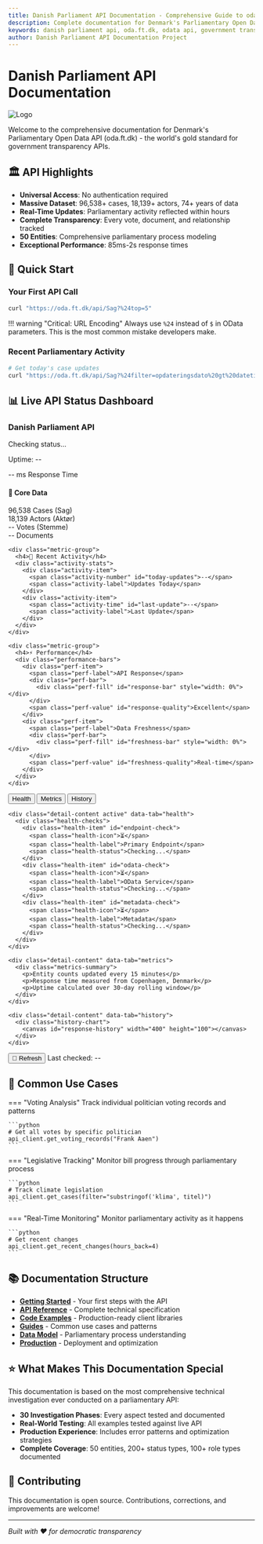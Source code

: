 ```yaml
---
title: Danish Parliament API Documentation - Comprehensive Guide to oda.ft.dk
description: Complete documentation for Denmark's Parliamentary Open Data API (oda.ft.dk). Access 96,538+ cases, 18,139+ actors, and 74+ years of parliamentary data with no authentication required.
keywords: danish parliament api, oda.ft.dk, odata api, government transparency, parliamentary data, folketing api, open data denmark
author: Danish Parliament API Documentation Project
---
```


# Danish Parliament API Documentation

![Logo](assets/images/logo.png)

Welcome to the comprehensive documentation for Denmark's Parliamentary Open Data API (oda.ft.dk) - the world's gold standard for government transparency APIs.

## 🏛️ API Highlights

- **Universal Access**: No authentication required
- **Massive Dataset**: 96,538+ cases, 18,139+ actors, 74+ years of data
- **Real-Time Updates**: Parliamentary activity reflected within hours
- **Complete Transparency**: Every vote, document, and relationship tracked
- **50 Entities**: Comprehensive parliamentary process modeling
- **Exceptional Performance**: 85ms-2s response times

## 🚀 Quick Start

### Your First API Call

```bash
curl "https://oda.ft.dk/api/Sag?%24top=5"
```

!!! warning "Critical: URL Encoding"
    Always use `%24` instead of `$` in OData parameters. This is the most common mistake developers make.

### Recent Parliamentary Activity

```bash
# Get today's case updates
curl "https://oda.ft.dk/api/Sag?%24filter=opdateringsdato%20gt%20datetime'2025-09-09T00:00:00'&%24top=10"
```

## 📊 Live API Status Dashboard

<div class="enhanced-api-status" id="api-status-widget">
  <!-- Primary Status -->
  <div class="status-primary">
    <div class="status-main">
      <div class="status-indicator-large" id="main-status">
        <div class="pulse-ring"></div>
        <div class="pulse-dot"></div>
      </div>
      <div class="status-info">
        <h3 class="status-title">Danish Parliament API</h3>
        <p class="status-description" id="status-text">Checking status...</p>
        <p class="status-uptime">Uptime: <span id="uptime-display">--</span></p>
      </div>
    </div>
    <div class="response-time">
      <div class="metric">
        <span class="metric-value" id="response-time">--</span>
        <span class="metric-unit">ms</span>
        <span class="metric-label">Response Time</span>
      </div>
    </div>
  </div>

  <!-- Data Metrics -->
  <div class="status-metrics">
    <div class="metric-group">
      <h4>📄 Core Data</h4>
      <div class="metric-grid">
        <div class="metric-item">
          <span class="metric-number" data-api-count="cases" data-entity="Sag">96,538</span>
          <span class="metric-label">Cases (Sag)</span>
          <div class="metric-trend" data-trend="cases"></div>
        </div>
        <div class="metric-item">
          <span class="metric-number" data-api-count="actors" data-entity="Aktør">18,139</span>
          <span class="metric-label">Actors (Aktør)</span>
          <div class="metric-trend" data-trend="actors"></div>
        </div>
        <div class="metric-item">
          <span class="metric-number" data-api-count="votes" data-entity="Stemme">--</span>
          <span class="metric-label">Votes (Stemme)</span>
          <div class="metric-trend" data-trend="votes"></div>
        </div>
        <div class="metric-item">
          <span class="metric-number" data-api-count="documents" data-entity="Dokument">--</span>
          <span class="metric-label">Documents</span>
          <div class="metric-trend" data-trend="documents"></div>
        </div>
      </div>
    </div>

    <div class="metric-group">
      <h4>🔄 Recent Activity</h4>
      <div class="activity-stats">
        <div class="activity-item">
          <span class="activity-number" id="today-updates">--</span>
          <span class="activity-label">Updates Today</span>
        </div>
        <div class="activity-item">
          <span class="activity-time" id="last-update">--</span>
          <span class="activity-label">Last Update</span>
        </div>
      </div>
    </div>

    <div class="metric-group">
      <h4>⚡ Performance</h4>
      <div class="performance-bars">
        <div class="perf-item">
          <span class="perf-label">API Response</span>
          <div class="perf-bar">
            <div class="perf-fill" id="response-bar" style="width: 0%"></div>
          </div>
          <span class="perf-value" id="response-quality">Excellent</span>
        </div>
        <div class="perf-item">
          <span class="perf-label">Data Freshness</span>
          <div class="perf-bar">
            <div class="perf-fill" id="freshness-bar" style="width: 0%"></div>
          </div>
          <span class="perf-value" id="freshness-quality">Real-time</span>
        </div>
      </div>
    </div>
  </div>

  <!-- Status Details -->
  <div class="status-details">
    <div class="detail-tabs">
      <button class="detail-tab active" data-tab="health">Health</button>
      <button class="detail-tab" data-tab="metrics">Metrics</button>
      <button class="detail-tab" data-tab="history">History</button>
    </div>
    
    <div class="detail-content active" data-tab="health">
      <div class="health-checks">
        <div class="health-item" id="endpoint-check">
          <span class="health-icon">⏳</span>
          <span class="health-label">Primary Endpoint</span>
          <span class="health-status">Checking...</span>
        </div>
        <div class="health-item" id="odata-check">
          <span class="health-icon">⏳</span>
          <span class="health-label">OData Service</span>
          <span class="health-status">Checking...</span>
        </div>
        <div class="health-item" id="metadata-check">
          <span class="health-icon">⏳</span>
          <span class="health-label">Metadata</span>
          <span class="health-status">Checking...</span>
        </div>
      </div>
    </div>
    
    <div class="detail-content" data-tab="metrics">
      <div class="metrics-summary">
        <p>Entity counts updated every 15 minutes</p>
        <p>Response time measured from Copenhagen, Denmark</p>
        <p>Uptime calculated over 30-day rolling window</p>
      </div>
    </div>
    
    <div class="detail-content" data-tab="history">
      <div class="history-chart">
        <canvas id="response-history" width="400" height="100"></canvas>
      </div>
    </div>
  </div>

  <!-- Refresh Control -->
  <div class="status-controls">
    <button class="refresh-btn" id="refresh-status">🔄 Refresh</button>
    <span class="last-check">Last checked: <span id="last-check-time">--</span></span>
  </div>
</div>

## 🎯 Common Use Cases

=== "Voting Analysis"
    Track individual politician voting records and patterns
    
    ```python
    # Get all votes by specific politician
    api_client.get_voting_records("Frank Aaen")
    ```

=== "Legislative Tracking"
    Monitor bill progress through parliamentary process
    
    ```python
    # Track climate legislation
    api_client.get_cases(filter="substringof('klima', titel)")
    ```

=== "Real-Time Monitoring"
    Monitor parliamentary activity as it happens
    
    ```python
    # Get recent changes
    api_client.get_recent_changes(hours_back=4)
    ```

## 📚 Documentation Structure

- **[Getting Started](getting-started/)** - Your first steps with the API
- **[API Reference](api-reference/)** - Complete technical specification
- **[Code Examples](code-examples/)** - Production-ready client libraries
- **[Guides](guides/)** - Common use cases and patterns
- **[Data Model](data-model/)** - Parliamentary process understanding
- **[Production](production/)** - Deployment and optimization

## ⭐ What Makes This Documentation Special

This documentation is based on the most comprehensive technical investigation ever conducted on a parliamentary API:

- **30 Investigation Phases**: Every aspect tested and documented
- **Real-World Testing**: All examples tested against live API
- **Production Experience**: Includes error patterns and optimization strategies
- **Complete Coverage**: 50 entities, 200+ status types, 100+ role types documented

## 🤝 Contributing

This documentation is open source. Contributions, corrections, and improvements are welcome!

---

*Built with ❤️ for democratic transparency*

<script type="application/ld+json">
{
  "@context": "https://schema.org",
  "@type": "TechArticle",
  "headline": "Danish Parliament API Documentation - Comprehensive Guide to oda.ft.dk",
  "description": "Complete documentation for Denmark's Parliamentary Open Data API (oda.ft.dk). Access 96,538+ cases, 18,139+ actors, and 74+ years of parliamentary data with no authentication required.",
  "author": {
    "@type": "Organization",
    "name": "Danish Parliament API Documentation Project"
  },
  "publisher": {
    "@type": "Organization", 
    "name": "Danish Parliament API Documentation Project"
  },
  "datePublished": "2025-09-09",
  "dateModified": "2025-09-09",
  "mainEntity": {
    "@type": "SoftwareApplication",
    "name": "Danish Parliament Open Data API",
    "applicationCategory": "GovernmentApplication",
    "operatingSystem": "Web-based",
    "url": "https://oda.ft.dk/",
    "description": "Open Data API providing access to Danish Parliament data including cases, actors, votes, and documents",
    "offers": {
      "@type": "Offer",
      "price": "0",
      "priceCurrency": "DKK",
      "availability": "https://schema.org/InStock"
    },
    "featureList": [
      "96,538+ parliamentary cases",
      "18,139+ political actors",
      "74+ years of historical data", 
      "Real-time updates",
      "No authentication required",
      "OData 3.0 protocol support"
    ]
  },
  "about": {
    "@type": "Thing",
    "name": "Danish Parliament",
    "description": "The national parliament of Denmark"
  },
  "keywords": "danish parliament api, oda.ft.dk, odata api, government transparency, parliamentary data, folketing api, open data denmark"
}
</script>